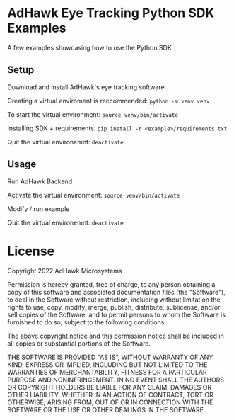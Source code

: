 # AdHawk Eye Tracking Python SDK Examples

A few examples showcasing how to use the Python SDK


## Setup

Download and install AdHawk's eye tracking software

Creating a virtual enviroment is reccommended: `python -m venv venv`

To start the virtual environment: `source venv/bin/activate`

Installing SDK + requirements: `pip install -r <example>/requirements.txt`

Quit the virtual environemnt: `deactivate`

## Usage

Run AdHawk Backend

Activate the virtual environment: `source venv/bin/activate`

Modify / run example

Quit the virtual environemnt: `deactivate`


# License

Copyright 2022 AdHawk Microsystems

Permission is hereby granted, free of charge, to any person obtaining a copy of this software and associated documentation files (the "Software"), to deal in the Software without restriction, including without limitation the rights to use, copy, modify, merge, publish, distribute, sublicense, and/or sell copies of the Software, and to permit persons to whom the Software is furnished to do so, subject to the following conditions:

The above copyright notice and this permission notice shall be included in all copies or substantial portions of the Software.

THE SOFTWARE IS PROVIDED "AS IS", WITHOUT WARRANTY OF ANY KIND, EXPRESS OR IMPLIED, INCLUDING BUT NOT LIMITED TO THE WARRANTIES OF MERCHANTABILITY, FITNESS FOR A PARTICULAR PURPOSE AND NONINFRINGEMENT. IN NO EVENT SHALL THE AUTHORS OR COPYRIGHT HOLDERS BE LIABLE FOR ANY CLAIM, DAMAGES OR OTHER LIABILITY, WHETHER IN AN ACTION OF CONTRACT, TORT OR OTHERWISE, ARISING FROM, OUT OF OR IN CONNECTION WITH THE SOFTWARE OR THE USE OR OTHER DEALINGS IN THE SOFTWARE.

